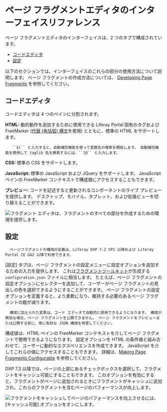 # ページ フラグメントエディタのインターフェイスリファレンス

ページ フラグメントエディタのインターフェイスは、2 つのタブで構成されています。

  - [コードエディタ](#code-editor)
  - [設定](#configuration)

以下のセクションでは、インターフェイスのこれらの部分の使用方法について説明します。 ページ フラグメントの作成方法については、 [Developing Page Fragments](../../developing-page-fragments/developing-fragments-intro.md) を参照してください。

## コードエディタ

コードエディタは 4 つのペインに分割されます。

**HTML:** 動的動作を追加するために使用できる Liferay Portal 固有のタグおよび FreeMarker ([代替 (角括弧) 構文](https://freemarker.apache.org/docs/dgui_misc_alternativesyntax.html)を使用) とともに、標準の HTML をサポートします。

``` tip::
   ``$(`` と入力すると、自動補完機能を使って変数名の検索を開始します。 自動補完機能を使用して taglib 名を検索するには、``[@`` と入力します。
```

**CSS:** 標準の CSS をサポートします。

**JavaScript:** 標準の JavaScript および JQuery をサポートします。 JavaScript ペインの FreeMarker コンテキストで構成値にアクセスすることもできます。

**プレビュー:** コードを記述すると更新されるコンポーネントのライブ プレビューを提供します。 デスクトップ、モバイル、タブレット、および拡張ビューを切り替えることができます。

![フラグメント エディタは、フラグメントのすべての部分を作成するための環境を提供します。](./page-fragment-editor-interface-reference/images/01.png)

## 設定

``` note::
  ページフラグメントの構成の定義は、Liferay DXP 7.2 SP1 以降および Liferay Portal CE GA2 以降で利用できます。
```

[設定] タブは、ページ フラグメントの設定メニューに設定オプションを追加するための入力を提供します。 これは[フラグメントツールキット](../../developing-page-fragments/using-the-fragments-toolkit.md)が生成する `configuration.json` ファイルに相当します。 たとえば、ページ フラグメントの設定オプションにセレクターを追加して、ユーザーがページ フラグメントの見出しの色を選択できるようにすることができます。 ページ フラグメントの設定オプションを定義すると、より柔軟になり、維持する必要のあるページ フラグメントの数が減ります。

``` note::
  構成に加えられた変更は、コード エディタで自動的に使用できるようになります。 構成が無効な場合、ページ フラグメントを公開できません。 ページ フラグメントをプレビューまたは公開する前に、常に有効な JSON 構成を用意してください。
```

構成値は、HTML ペインの FreeMarker コンテキストを介してページ フラグメントで使用できるようになります。 設定オプションを HTML の条件値と組み合わせて、ユーザーに動的なエクスペリエンスを作成できます。 JavaScript を介してこれらの値にアクセスすることもできます。 詳細は、[Making Page Fragments Configurable](../../developing-page-fragments/adding-configuration-options-to-fragments.md) を参照してください。

DXP 7.3 以降では、ページの上部にあるチェックボックスを選択して、フラグメントをキャッシュ可能にすることもできます。 このオプションを有効にすると、フラグメントがページに追加されるときにフラグメントがキャッシュに追加され、これらのフラグメントを含むページのパフォーマンスが向上します。

![フラグメントをキャッシュしてページのパフォーマンスを向上させるには、[キャッシュ可能] オプションをオンにします。](./page-fragment-editor-interface-reference/images/02.png)
